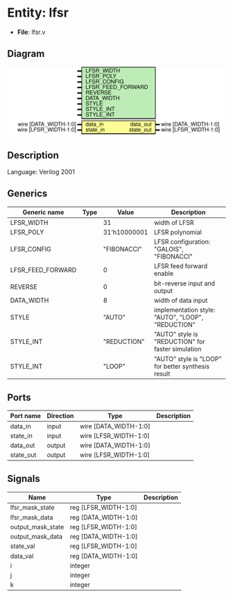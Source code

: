 # Entity: lfsr

- **File**: lfsr.v
## Diagram

![Diagram](lfsr.svg "Diagram")
## Description

Language: Verilog 2001
 
## Generics

| Generic name      | Type | Value        | Description                                         |
| ----------------- | ---- | ------------ | --------------------------------------------------- |
| LFSR_WIDTH        |      | 31           | width of LFSR                                       |
| LFSR_POLY         |      | 31'h10000001 | LFSR polynomial                                     |
| LFSR_CONFIG       |      | "FIBONACCI"  | LFSR configuration: "GALOIS", "FIBONACCI"           |
| LFSR_FEED_FORWARD |      | 0            | LFSR feed forward enable                            |
| REVERSE           |      | 0            | bit-reverse input and output                        |
| DATA_WIDTH        |      | 8            | width of data input                                 |
| STYLE             |      | "AUTO"       | implementation style: "AUTO", "LOOP", "REDUCTION"   |
| STYLE_INT         |      | "REDUCTION"  | "AUTO" style is "REDUCTION" for faster simulation   |
| STYLE_INT         |      | "LOOP"       | "AUTO" style is "LOOP" for better synthesis result  |
## Ports

| Port name | Direction | Type                  | Description |
| --------- | --------- | --------------------- | ----------- |
| data_in   | input     | wire [DATA_WIDTH-1:0] |             |
| state_in  | input     | wire [LFSR_WIDTH-1:0] |             |
| data_out  | output    | wire [DATA_WIDTH-1:0] |             |
| state_out | output    | wire [LFSR_WIDTH-1:0] |             |
## Signals

| Name              | Type                 | Description |
| ----------------- | -------------------- | ----------- |
| lfsr_mask_state   | reg [LFSR_WIDTH-1:0] |             |
| lfsr_mask_data    | reg [DATA_WIDTH-1:0] |             |
| output_mask_state | reg [LFSR_WIDTH-1:0] |             |
| output_mask_data  | reg [DATA_WIDTH-1:0] |             |
| state_val         | reg [LFSR_WIDTH-1:0] |             |
| data_val          | reg [DATA_WIDTH-1:0] |             |
| i                 | integer              |             |
| j                 | integer              |             |
| k                 | integer              |             |
